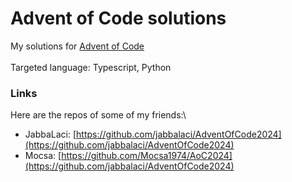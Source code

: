 # Advent of Code solutions

My solutions for [Advent of Code](https://adventofcode.com/)\
\
Targeted language: Typescript, Python

### Links

Here are the repos of some of my friends:\

* JabbaLaci: [https://github.com/jabbalaci/AdventOfCode2024](https://github.com/jabbalaci/AdventOfCode2024)
* Mocsa: [https://github.com/Mocsa1974/AoC2024](https://github.com/jabbalaci/AdventOfCode2024)
